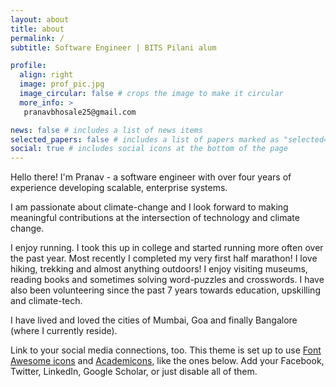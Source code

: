 ```yaml
---
layout: about
title: about
permalink: /
subtitle: Software Engineer | BITS Pilani alum

profile:
  align: right
  image: prof_pic.jpg
  image_circular: false # crops the image to make it circular
  more_info: >
   pranavbhosale25@gmail.com

news: false # includes a list of news items
selected_papers: false # includes a list of papers marked as "selected={true}"
social: true # includes social icons at the bottom of the page
---
```


Hello there! I'm Pranav - a software engineer with over four years of experience developing scalable, enterprise systems.

I am passionate about climate-change and I look forward to making meaningful contributions at the intersection of technology and climate change. 

I enjoy running. I took this up in college and started running more often over the past year. Most recently I completed my very first half marathon! I love hiking, trekking and almost anything outdoors! I enjoy visiting museums, reading books and sometimes solving word-puzzles and crosswords. I have also been volunteering since the past 7 years towards education, upskilling and climate-tech.

I have lived and loved the cities of Mumbai, Goa and finally Bangalore (where I currently reside). 

Link to your social media connections, too. This theme is set up to use [Font Awesome icons](https://fontawesome.com/) and [Academicons](https://jpswalsh.github.io/academicons/), like the ones below. Add your Facebook, Twitter, LinkedIn, Google Scholar, or just disable all of them.
